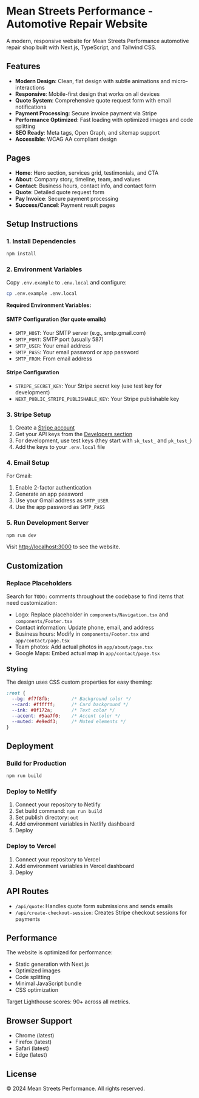 # Mean Streets Performance - Automotive Repair Website

A modern, responsive website for Mean Streets Performance automotive repair shop built with Next.js, TypeScript, and Tailwind CSS.

## Features

- **Modern Design**: Clean, flat design with subtle animations and micro-interactions
- **Responsive**: Mobile-first design that works on all devices
- **Quote System**: Comprehensive quote request form with email notifications
- **Payment Processing**: Secure invoice payment via Stripe
- **Performance Optimized**: Fast loading with optimized images and code splitting
- **SEO Ready**: Meta tags, Open Graph, and sitemap support
- **Accessible**: WCAG AA compliant design

## Pages

- **Home**: Hero section, services grid, testimonials, and CTA
- **About**: Company story, timeline, team, and values
- **Contact**: Business hours, contact info, and contact form
- **Quote**: Detailed quote request form
- **Pay Invoice**: Secure payment processing
- **Success/Cancel**: Payment result pages

## Setup Instructions

### 1. Install Dependencies

```bash
npm install
```

### 2. Environment Variables

Copy `.env.example` to `.env.local` and configure:

```bash
cp .env.example .env.local
```

**Required Environment Variables:**

#### SMTP Configuration (for quote emails)
- `SMTP_HOST`: Your SMTP server (e.g., smtp.gmail.com)
- `SMTP_PORT`: SMTP port (usually 587)
- `SMTP_USER`: Your email address
- `SMTP_PASS`: Your email password or app password
- `SMTP_FROM`: From email address

#### Stripe Configuration
- `STRIPE_SECRET_KEY`: Your Stripe secret key (use test key for development)
- `NEXT_PUBLIC_STRIPE_PUBLISHABLE_KEY`: Your Stripe publishable key

### 3. Stripe Setup

1. Create a [Stripe account](https://dashboard.stripe.com/register)
2. Get your API keys from the [Developers section](https://dashboard.stripe.com/apikeys)
3. For development, use test keys (they start with `sk_test_` and `pk_test_`)
4. Add the keys to your `.env.local` file

### 4. Email Setup

For Gmail:
1. Enable 2-factor authentication
2. Generate an app password
3. Use your Gmail address as `SMTP_USER`
4. Use the app password as `SMTP_PASS`

### 5. Run Development Server

```bash
npm run dev
```

Visit [http://localhost:3000](http://localhost:3000) to see the website.

## Customization

### Replace Placeholders

Search for `TODO:` comments throughout the codebase to find items that need customization:

- Logo: Replace placeholder in `components/Navigation.tsx` and `components/Footer.tsx`
- Contact information: Update phone, email, and address
- Business hours: Modify in `components/Footer.tsx` and `app/contact/page.tsx`
- Team photos: Add actual photos in `app/about/page.tsx`
- Google Maps: Embed actual map in `app/contact/page.tsx`

### Styling

The design uses CSS custom properties for easy theming:

```css
:root {
  --bg: #f7f8fb;        /* Background color */
  --card: #ffffff;      /* Card background */
  --ink: #0f172a;       /* Text color */
  --accent: #5aa7f0;    /* Accent color */
  --muted: #e9edf3;     /* Muted elements */
}
```

## Deployment

### Build for Production

```bash
npm run build
```

### Deploy to Netlify

1. Connect your repository to Netlify
2. Set build command: `npm run build`
3. Set publish directory: `out`
4. Add environment variables in Netlify dashboard
5. Deploy

### Deploy to Vercel

1. Connect your repository to Vercel
2. Add environment variables in Vercel dashboard
3. Deploy

## API Routes

- `/api/quote`: Handles quote form submissions and sends emails
- `/api/create-checkout-session`: Creates Stripe checkout sessions for payments

## Performance

The website is optimized for performance:

- Static generation with Next.js
- Optimized images
- Code splitting
- Minimal JavaScript bundle
- CSS optimization

Target Lighthouse scores: 90+ across all metrics.

## Browser Support

- Chrome (latest)
- Firefox (latest)
- Safari (latest)
- Edge (latest)

## License

© 2024 Mean Streets Performance. All rights reserved.